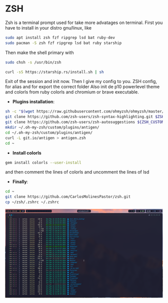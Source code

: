 # ZSH

Zsh is a terminal prompt used for take more advatages on terminal.
First you have to install in your distro gnu/linux, like

```bash
sudo apt install zsh fzf ripgrep lsd bat ruby-dev
sudo pacman -S zsh fzf ripgrep lsd bat ruby starship
```

Then make the shell primary with

```bash
sudo chsh -s /usr/bin/zsh
```

```bash
curl -sS https://starship.rs/install.sh | sh
```

Exit of the session and init now.
Then I give my config to you.
ZSH config, for alias and for export the correct folder
Also init de p10 powerlevel theme and colorls from ruby colorls and chromium or brave executable.

- **Plugins installation**:

```bash
sh -c "$(wget https://raw.githubusercontent.com/ohmyzsh/ohmyzsh/master/tools/install.sh -O -)"
git clone https://github.com/zsh-users/zsh-syntax-highlighting.git $ZSH_CUSTOM/plugins/zsh-syntax-highlighting
git clone https://github.com/zsh-users/zsh-autosuggestions ${ZSH_CUSTOM:-~/.oh-my-zsh/custom}/plugins/zsh-autosuggestions
mkdir ~/.oh-my-zsh/custom/plugins/antigen/
cd ~/.oh-my-zsh/custom/plugins/antigen/
curl -L git.io/antigen > antigen.zsh
cd ~
```

- **Install colorls**

```bash
gem install colorls --user-install
```

and then comment the lines of colorls and uncomment the lines of lsd

- **Finally**:

```bash
cd ~
git clone https://github.com/CarlosMolinesPastor/zsh.git
cp ~/zsh/.zshrc ~/.zshrc
```

<div style='text-align: center';>
  
![](https://github.com/CarlosMolinesPastor/zsh/blob/main/2024-05-13T01%3A51%3A04%2C617649219%2B02%3A00.png)

</div>
